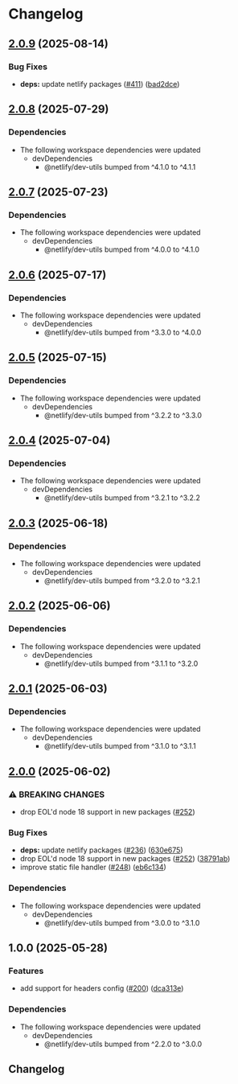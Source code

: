 # Changelog

## [2.0.9](https://github.com/netlify/primitives/compare/headers-v2.0.8...headers-v2.0.9) (2025-08-14)


### Bug Fixes

* **deps:** update netlify packages ([#411](https://github.com/netlify/primitives/issues/411)) ([bad2dce](https://github.com/netlify/primitives/commit/bad2dceae8b5e5f56d947ce2332372d148819ccc))

## [2.0.8](https://github.com/netlify/primitives/compare/headers-v2.0.7...headers-v2.0.8) (2025-07-29)


### Dependencies

* The following workspace dependencies were updated
  * devDependencies
    * @netlify/dev-utils bumped from ^4.1.0 to ^4.1.1

## [2.0.7](https://github.com/netlify/primitives/compare/headers-v2.0.6...headers-v2.0.7) (2025-07-23)


### Dependencies

* The following workspace dependencies were updated
  * devDependencies
    * @netlify/dev-utils bumped from ^4.0.0 to ^4.1.0

## [2.0.6](https://github.com/netlify/primitives/compare/headers-v2.0.5...headers-v2.0.6) (2025-07-17)


### Dependencies

* The following workspace dependencies were updated
  * devDependencies
    * @netlify/dev-utils bumped from ^3.3.0 to ^4.0.0

## [2.0.5](https://github.com/netlify/primitives/compare/headers-v2.0.4...headers-v2.0.5) (2025-07-15)


### Dependencies

* The following workspace dependencies were updated
  * devDependencies
    * @netlify/dev-utils bumped from ^3.2.2 to ^3.3.0

## [2.0.4](https://github.com/netlify/primitives/compare/headers-v2.0.3...headers-v2.0.4) (2025-07-04)


### Dependencies

* The following workspace dependencies were updated
  * devDependencies
    * @netlify/dev-utils bumped from ^3.2.1 to ^3.2.2

## [2.0.3](https://github.com/netlify/primitives/compare/headers-v2.0.2...headers-v2.0.3) (2025-06-18)


### Dependencies

* The following workspace dependencies were updated
  * devDependencies
    * @netlify/dev-utils bumped from ^3.2.0 to ^3.2.1

## [2.0.2](https://github.com/netlify/primitives/compare/headers-v2.0.1...headers-v2.0.2) (2025-06-06)


### Dependencies

* The following workspace dependencies were updated
  * devDependencies
    * @netlify/dev-utils bumped from ^3.1.1 to ^3.2.0

## [2.0.1](https://github.com/netlify/primitives/compare/headers-v2.0.0...headers-v2.0.1) (2025-06-03)


### Dependencies

* The following workspace dependencies were updated
  * devDependencies
    * @netlify/dev-utils bumped from ^3.1.0 to ^3.1.1

## [2.0.0](https://github.com/netlify/primitives/compare/headers-v1.0.0...headers-v2.0.0) (2025-06-02)


### ⚠ BREAKING CHANGES

* drop EOL'd node 18 support in new packages ([#252](https://github.com/netlify/primitives/issues/252))

### Bug Fixes

* **deps:** update netlify packages ([#236](https://github.com/netlify/primitives/issues/236)) ([630e675](https://github.com/netlify/primitives/commit/630e675822ece3d4bca58673b0a899f5a6c06bd9))
* drop EOL'd node 18 support in new packages ([#252](https://github.com/netlify/primitives/issues/252)) ([38791ab](https://github.com/netlify/primitives/commit/38791ab91dcbf1f05093ba123eaccdf960a2d6e7))
* improve static file handler ([#248](https://github.com/netlify/primitives/issues/248)) ([eb6c134](https://github.com/netlify/primitives/commit/eb6c134965a1653b3f3bebd9ec44df334589551e))


### Dependencies

* The following workspace dependencies were updated
  * devDependencies
    * @netlify/dev-utils bumped from ^3.0.0 to ^3.1.0

## 1.0.0 (2025-05-28)


### Features

* add support for headers config ([#200](https://github.com/netlify/primitives/issues/200)) ([dca313e](https://github.com/netlify/primitives/commit/dca313ec82980231724a2d801bcc739df1d27924))


### Dependencies

* The following workspace dependencies were updated
  * devDependencies
    * @netlify/dev-utils bumped from ^2.2.0 to ^3.0.0

## Changelog
